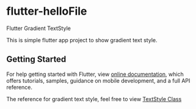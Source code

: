 # flutter-helloFile
Flutter Gradient TextStyle 

This is simple flutter app project to show gradient text style. 

## Getting Started

For help getting started with Flutter, view
[online documentation](https://flutter.dev/docs), which offers tutorials,
samples, guidance on mobile development, and a full API reference.

The reference for gradient text style, feel free to view
[TextStyle Class](https://api.flutter.dev/flutter/painting/TextStyle-class.html)

